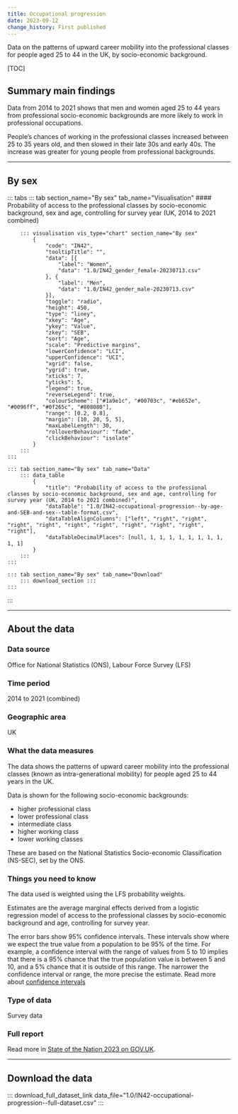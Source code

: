 ```yaml
---
title: Occupational progression
date: 2023-09-12
change_history: First published
---
```


Data on the patterns of upward career mobility into the professional classes for people aged 25 to 44 in the UK, by socio-economic background.

[TOC]

## Summary main findings

Data from 2014 to 2021 shows that men and women aged 25 to 44 years from professional socio-economic backgrounds
are more likely to work in professional occupations.

People’s chances of working in the professional classes increased between 25 to 35 years old, and then slowed in their
late 30s and early 40s. The increase was greater for young people from professional backgrounds.

---

## By sex

::: tabs
    ::: tab section_name="By sex" tab_name="Visualisation"
        #### Probability of access to the professional classes by socio-economic background, sex and age, controlling for survey year (UK, 2014 to 2021 combined)

        ::: visualisation vis_type="chart" section_name="By sex"
            {
                "code": "IN42",
                "tooltipTitle": "",
                "data": [{
                    "label": "Women",
                    "data": "1.0/IN42_gender_female-20230713.csv"
                }, {
                    "label": "Men",
                    "data": "1.0/IN42_gender_male-20230713.csv"
                }],
                "toggle": "radio",
                "height": 450,
                "type": "liney",
                "xkey": "Age",
                "ykey": "Value",
                "zkey": "SEB",
                "sort": "Age",
                "scale": "Predictive margins",
                "lowerConfidence": "LCI",
                "upperConfidence": "UCI",
                "xgrid": false,
                "ygrid": true,
                "xticks": 7,
                "yticks": 5,
                "legend": true,
                "reverseLegend": true,
                "colourScheme": ["#1a9e1c", "#00703c", "#eb652e", "#0096ff", "#0f265c", "#808080"],
                "range": [0.2, 0.8],
                "margin": [10, 20, 5, 5],
                "maxLabelLength": 30,
                "rolloverBehaviour": "fade",
                "clickBehaviour": "isolate"
            }
        :::
    :::

    ::: tab section_name="By sex" tab_name="Data"
        ::: data_table
            {
                "title": "Probability of access to the professional classes by socio-economic background, sex and age, controlling for survey year (UK, 2014 to 2021 combined)",
                "dataTable": "1.0/IN42-occupational-progression--by-age-and-SEB-and-sex--table-format.csv",
                "dataTableAlignColumns": ["left", "right", "right", "right", "right", "right", "right", "right", "right", "right", "right"],
                "dataTableDecimalPlaces": [null, 1, 1, 1, 1, 1, 1, 1, 1, 1, 1]
            }
        :::
    :::

    ::: tab section_name="By sex" tab_name="Download"
        ::: download_section :::
    :::
:::

---

## About the data

### Data source
Office for National Statistics (ONS), Labour Force Survey (LFS)

### Time period
2014 to 2021 (combined)

### Geographic area
UK

### What the data measures
The data shows the patterns of upward career mobility into the professional classes (known as intra-generational mobility)
for people aged 25 to 44 years in the UK.

Data is shown for the following socio-economic backgrounds:

* higher professional class
* lower professional class
* intermediate class
* higher working class
* lower working classes

These are based on the National Statistics Socio-economic Classification (NS-SEC), set by the ONS.

### Things you need to know
The data used is weighted using the LFS probability weights.

Estimates are the average marginal effects derived from a logistic regression model of access to the professional
classes by socio-economic background and age, controlling for survey year.

The error bars show 95% confidence intervals. These intervals show where we expect the true value from a population to
be 95% of the time. For example, a confidence interval with the range of values from 5 to 10 implies that there is a
95% chance that the true population value is between 5 and 10, and a 5% chance that it is outside of this range.
The narrower the confidence interval or range, the more precise the estimate. Read more about
[confidence intervals](/about-our-analysis#confidence-intervals)

### Type of data
Survey data

### Full report
Read more in [State of the Nation 2023 on GOV.UK](https://www.gov.uk/government/publications/state-of-the-nation-2023-people-and-places).

---

## Download the data

::: download_full_dataset_link data_file="1.0/IN42-occupational-progression--full-dataset.csv" :::
